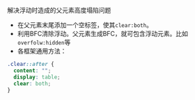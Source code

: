 解决浮动时造成的父元素高度塌陷问题  
- 在父元素末尾添加一个空标签，使其`clear:both`。
- 利用BFC清除浮动。父元素生成BFC，就可包含浮动元素。比如`overfolw:hidden`等
- 各框架通用方法：
```css
.clear::after {
  content: "";
  display: table;
  clear: both;
}
```
